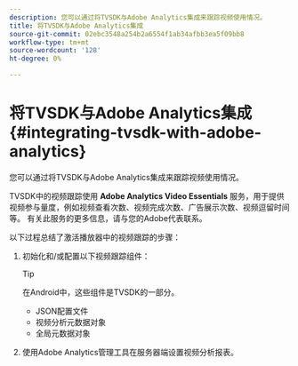 ```yaml
---
description: 您可以通过将TVSDK与Adobe Analytics集成来跟踪视频使用情况。
title: 将TVSDK与Adobe Analytics集成
source-git-commit: 02ebc3548a254b2a6554f1ab34afbb3ea5f09bb8
workflow-type: tm+mt
source-wordcount: '128'
ht-degree: 0%

---
```


# 将TVSDK与Adobe Analytics集成 {#integrating-tvsdk-with-adobe-analytics}

您可以通过将TVSDK与Adobe Analytics集成来跟踪视频使用情况。

TVSDK中的视频跟踪使用 **Adobe Analytics Video Essentials** 服务，用于提供视频参与量度，例如视频查看次数、视频完成次数、广告展示次数、视频逗留时间等。 有关此服务的更多信息，请与您的Adobe代表联系。

以下过程总结了激活播放器中的视频跟踪的步骤：

1. 初始化和/或配置以下视频跟踪组件：

   >[!TIP]
   >
   >在Android中，这些组件是TVSDK的一部分。

   * JSON配置文件
   * 视频分析元数据对象
   * 全局元数据对象

1. 使用Adobe Analytics管理工具在服务器端设置视频分析报表。
